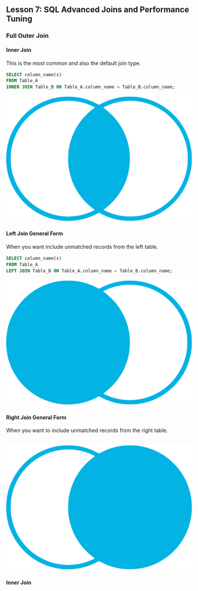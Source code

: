 ## Lesson 7: SQL Advanced Joins and Performance Tuning

### Full Outer Join

#### Inner Join

This is the most common and also the default join type.
```sql
SELECT column_name(s)
FROM Table_A
INNER JOIN Table_B ON Table_A.column_name = Table_B.column_name;
```
![Inner Join](/assets/inner-join.png)

#### Left Join General Form

When you want include unmatched records from the left table.
```sql
SELECT column_name(s)
FROM Table_A
LEFT JOIN Table_B ON Table_A.column_name = Table_B.column_name;
```
![Left Join](/assets/left-join.png)

#### Right Join General Form

When you want to include unmatched records from the right table.
```sql

```
![Right Join](/assets/right-join.png)

#### Inner Join

